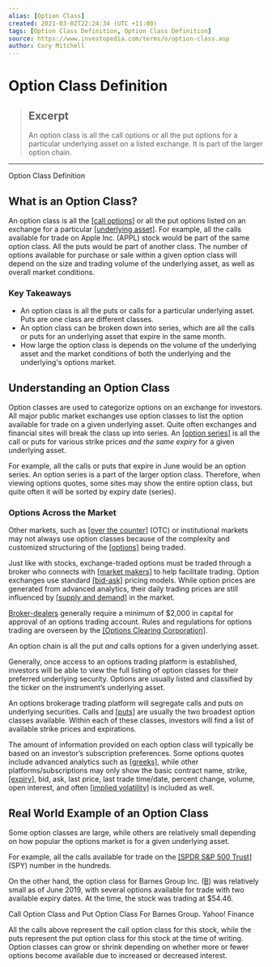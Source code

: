 ```yaml
---
alias: [Option Class]
created: 2021-03-02T22:24:34 (UTC +11:00)
tags: [Option Class Definition, Option Class Definition]
source: https://www.investopedia.com/terms/o/option-class.asp
author: Cory Mitchell
---
```


# Option Class Definition

> ## Excerpt
> An option class is all the call options or all the put options for a particular underlying asset on a listed exchange. It is part of the larger option chain.

---

Option Class Definition
## What is an Option Class?

An option class is all the [[call options]](https://www.investopedia.com/terms/c/calloption.asp) or all the put options listed on an exchange for a particular [[underlying asset]](https://www.investopedia.com/terms/u/underlying-asset.asp). For example, all the calls available for trade on Apple Inc. (APPL) stock would be part of the same option class. All the puts would be part of another class. The number of options available for purchase or sale within a given option class will depend on the size and trading volume of the underlying asset, as well as overall market conditions.

### Key Takeaways

-   An option class is all the puts or calls for a particular underlying asset. Puts are one class are different classes.
-   An option class can be broken down into series, which are all the calls or puts for an underlying asset that expire in the same month.
-   How large the option class is depends on the volume of the underlying asset and the market conditions of both the underlying and the underlying's options market.

## Understanding an Option Class

Option classes are used to categorize options on an exchange for investors. All major public market exchanges use option classes to list the option available for trade on a given underlying asset. Quite often exchanges and financial sites will break the class up into series. An [[option series]](https://www.investopedia.com/terms/o/optionseries.asp) is all the call or puts for various strike prices _and the same expiry_ for a given underlying asset.

For example, all the calls or puts that expire in June would be an option series. An option series is a part of the larger option class. Therefore, when viewing options quotes, some sites may show the entire option class, but quite often it will be sorted by expiry date (series).

### Options Across the Market

Other markets, such as [[over the counter]](https://www.investopedia.com/terms/o/otc.asp) (OTC) or institutional markets may not always use option classes because of the complexity and customized structuring of the [[options]](https://www.investopedia.com/terms/o/option.asp) being traded.

Just like with stocks, exchange-traded options must be traded through a broker who connects with [[market makers]](https://www.investopedia.com/terms/m/marketmaker.asp) to help facilitate trading. Option exchanges use standard [[bid-ask]](https://www.investopedia.com/terms/b/bid-and-ask.asp) pricing models. While option prices are generated from advanced analytics, their daily trading prices are still influenced by [[supply and demand]](https://www.investopedia.com/terms/l/law-of-supply-demand.asp) in the market.

[Broker-dealers](https://www.investopedia.com/terms/b/broker-dealer.asp) generally require a minimum of $2,000 in capital for approval of an options trading account. Rules and regulations for options trading are overseen by the [[Options Clearing Corporation]](https://www.investopedia.com/terms/o/occ.asp).

An option chain is all the put _and_ calls options for a given underlying asset.

Generally, once access to an options trading platform is established, investors will be able to view the full listing of option classes for their preferred underlying security. Options are usually listed and classified by the ticker on the instrument’s underlying asset.

An options brokerage trading platform will segregate calls and puts on underlying securities. Calls and [[puts]](https://www.investopedia.com/terms/p/put.asp) are usually the two broadest option classes available. Within each of these classes, investors will find a list of available strike prices and expirations.

The amount of information provided on each option class will typically be based on an investor’s subscription preferences. Some options quotes include advanced analytics such as [[greeks]](https://www.investopedia.com/terms/g/greeks.asp), while other platforms/subscriptions may only show the basic contract name, strike, [[expiry]](https://www.investopedia.com/terms/e/expirationdate.asp), bid, ask, last price, last trade time/date, percent change, volume, open interest, and often [[implied volatility]](https://www.investopedia.com/terms/i/iv.asp) is included as well.

## Real World Example of an Option Class

Some option classes are large, while others are relatively small depending on how popular the options market is for a given underlying asset.

For example, all the calls available for trade on the [[SPDR S&P 500 Trust]](https://www.investopedia.com/articles/investing/122215/spy-spdr-sp-500-trust-etf.asp) (SPY) number in the hundreds.

On the other hand, the option class for Barnes Group Inc. ([B](https://www.investopedia.com/markets/quote?tvwidgetsymbol=b)) was relatively small as of June 2019, with several options available for trade with two available expiry dates. At the time, the stock was trading at $54.46.

Call Option Class and Put Option Class For Barnes Group. Yahoo! Finance

All the calls above represent the call option class for this stock, while the puts represent the put option class for this stock at the time of writing. Option classes can grow or shrink depending on whether more or fewer options become available due to increased or decreased interest.

